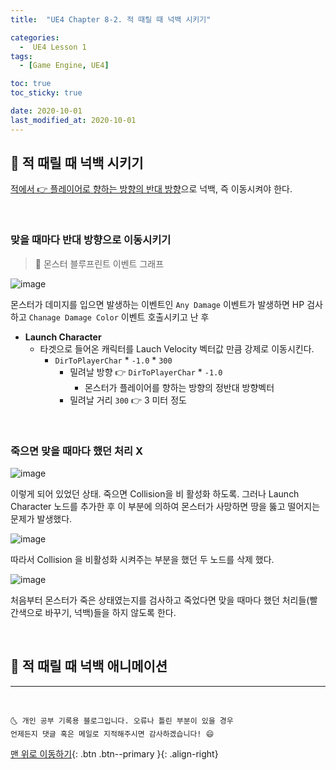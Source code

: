 ```yaml
---
title:  "UE4 Chapter 8-2. 적 때릴 때 넉백 시키기" 

categories:
  -  UE4 Lesson 1 
tags:
  - [Game Engine, UE4]

toc: true
toc_sticky: true

date: 2020-10-01
last_modified_at: 2020-10-01
---
```


## 🚖 적 때릴 때 넉백 시키기 

<u>적에서 👉 플레이어로 향하는 방향의 반대 방향</u>으로 넉백, 즉 이동시켜야 한다.

<br>

### 맞을 때마다 반대 방향으로 이동시키기

> 🚩 몬스터 블루프린트 이벤트 그래프

![image](https://user-images.githubusercontent.com/42318591/94763533-7b8a7e00-03e5-11eb-9752-a0bab0ea17a7.png)

몬스터가 데미지를 입으면 발생하는 이벤트인 `Any Damage` 이벤트가 발생하면 HP 검사하고 `Chanage Damage Color` 이벤트 호출시키고 난 후

- **Launch Character**
  - 타겟으로 들어온 캐릭터를 Lauch Velocity 벡터값 만큼 강제로 이동시킨다.  
    - `DirToPlayerChar` * `-1.0` * `300`
      - 밀려날 방향 👉 `DirToPlayerChar` * `-1.0`
        - 몬스터가 플레이어를 향하는 방향의 정반대 방향벡터
      - 밀려날 거리 `300` 👉 3 미터 정도

<br>

### 죽으면 맞을 때마다 했던 처리 X 

![image](https://user-images.githubusercontent.com/42318591/94763378-0ae36180-03e5-11eb-9837-9663254c7792.png)

이렇게 되어 있었던 상태. 죽으면 Collision을 비 활성화 하도록. 그러나 Launch Character 노드를 추가한 후 이 부분에 의하여 몬스터가 사망하면 땅을 뚫고 떨어지는 문제가 발생했다.

![image](https://user-images.githubusercontent.com/42318591/94763424-25b5d600-03e5-11eb-82fc-a719dc3b827b.png)

따라서 Collision 을 비활성화 시켜주는 부분을 했던 두 노드를 삭제 했다.

![image](https://user-images.githubusercontent.com/42318591/94763560-8b09c700-03e5-11eb-9e6a-26b1d7f9e471.png)

처음부터 몬스터가 죽은 상태였는지를 검사하고 죽었다면 맞을 때마다 했던 처리들(빨간색으로 바꾸기, 넉백)들을 하지 않도록 한다.

<br>

## 🚖 적 때릴 때 넉백 애니메이션

***
<br>

    🌜 개인 공부 기록용 블로그입니다. 오류나 틀린 부분이 있을 경우 
    언제든지 댓글 혹은 메일로 지적해주시면 감사하겠습니다! 😄

[맨 위로 이동하기](#){: .btn .btn--primary }{: .align-right}